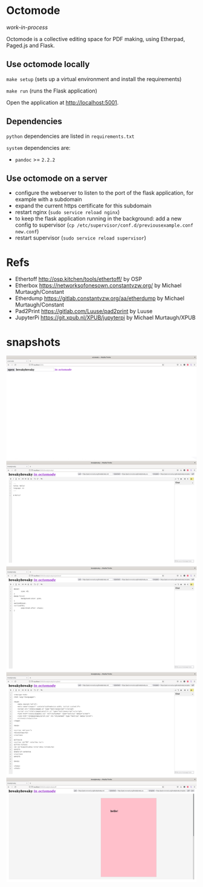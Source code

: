 # Octomode 

*work-in-process*

Octomode is a collective editing space for PDF making, using Etherpad, Paged.js and Flask. 

## Use octomode locally

`make setup` (sets up a virtual environment and install the requirements)

`make run` (runs the Flask application)

Open the application at <http://localhost:5001>.

## Dependencies

`python` dependencies are listed in `requirements.txt`

`system` dependencies are:

* `pandoc` >= `2.2.2`

## Use octomode on a server

* configure the webserver to listen to the port of the flask application, for example with a subdomain
* expand the current https certificate for this subdomain
* restart nginx (`sudo service reload nginx`)
* to keep the flask application running in the background: add a new config to supervisor (`cp /etc/supervisor/conf.d/previousexample.conf new.conf`)
* restart supervisor (`sudo service reload supervisor`)

# Refs

* Ethertoff http://osp.kitchen/tools/ethertoff/ by OSP
* Etherbox https://networksofonesown.constantvzw.org/ by Michael Murtaugh/Constant
* Etherdump https://gitlab.constantvzw.org/aa/etherdump by Michael Murtaugh/Constant
* Pad2Print https://gitlab.com/Luuse/pad2print by Luuse
* JupyterPi https://git.xpub.nl/XPUB/jupyterpi by Michael Murtaugh/XPUB

# snapshots

![](snapshots/breakybreaky-in-octomode-1.png)
![](snapshots/breakybreaky-in-octomode-2.png)
![](snapshots/breakybreaky-in-octomode-3.png)
![](snapshots/breakybreaky-in-octomode-4.png)
![](snapshots/breakybreaky-in-octomode-5.png)